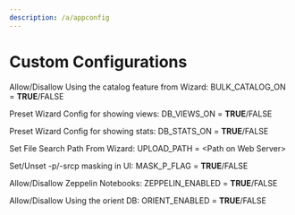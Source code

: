 ```yaml
---
description: /a/appconfig
---
```


# Custom Configurations

Allow/Disallow Using the catalog feature from Wizard: BULK\_CATALOG\_ON = **TRUE**/FALSE

Preset Wizard Config for showing views: DB\_VIEWS\_ON = **TRUE**/FALSE

Preset Wizard Config for showing stats: DB\_STATS\_ON = **TRUE**/FALSE

Set File Search Path From Wizard: UPLOAD\_PATH = &lt;Path on Web Server&gt;

Set/Unset -p/-srcp masking in UI: MASK\_P\_FLAG = **TRUE**/FALSE

Allow/Disallow Zeppelin Notebooks: ZEPPELIN\_ENABLED = **TRUE**/FALSE

Allow/Disallow Using the orient DB: ORIENT\_ENABLED = **TRUE**/FALSE

